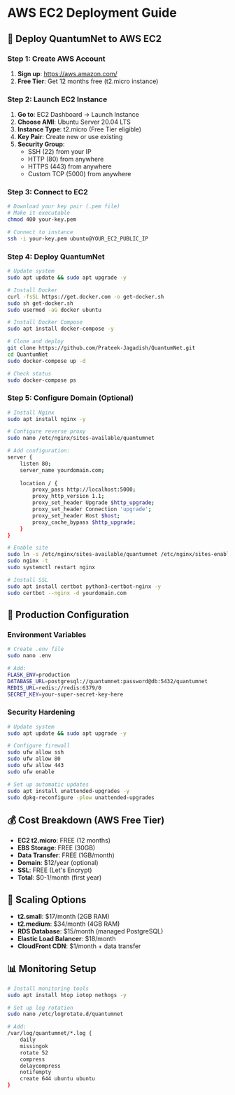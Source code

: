 # AWS EC2 Deployment Guide

## 🚀 Deploy QuantumNet to AWS EC2

### Step 1: Create AWS Account
1. **Sign up**: https://aws.amazon.com/
2. **Free Tier**: Get 12 months free (t2.micro instance)

### Step 2: Launch EC2 Instance
1. **Go to**: EC2 Dashboard → Launch Instance
2. **Choose AMI**: Ubuntu Server 20.04 LTS
3. **Instance Type**: t2.micro (Free Tier eligible)
4. **Key Pair**: Create new or use existing
5. **Security Group**: 
   - SSH (22) from your IP
   - HTTP (80) from anywhere
   - HTTPS (443) from anywhere
   - Custom TCP (5000) from anywhere

### Step 3: Connect to EC2
```bash
# Download your key pair (.pem file)
# Make it executable
chmod 400 your-key.pem

# Connect to instance
ssh -i your-key.pem ubuntu@YOUR_EC2_PUBLIC_IP
```

### Step 4: Deploy QuantumNet
```bash
# Update system
sudo apt update && sudo apt upgrade -y

# Install Docker
curl -fsSL https://get.docker.com -o get-docker.sh
sudo sh get-docker.sh
sudo usermod -aG docker ubuntu

# Install Docker Compose
sudo apt install docker-compose -y

# Clone and deploy
git clone https://github.com/Prateek-Jagadish/QuantumNet.git
cd QuantumNet
sudo docker-compose up -d

# Check status
sudo docker-compose ps
```

### Step 5: Configure Domain (Optional)
```bash
# Install Nginx
sudo apt install nginx -y

# Configure reverse proxy
sudo nano /etc/nginx/sites-available/quantumnet

# Add configuration:
server {
    listen 80;
    server_name yourdomain.com;
    
    location / {
        proxy_pass http://localhost:5000;
        proxy_http_version 1.1;
        proxy_set_header Upgrade $http_upgrade;
        proxy_set_header Connection 'upgrade';
        proxy_set_header Host $host;
        proxy_cache_bypass $http_upgrade;
    }
}

# Enable site
sudo ln -s /etc/nginx/sites-available/quantumnet /etc/nginx/sites-enabled/
sudo nginx -t
sudo systemctl restart nginx

# Install SSL
sudo apt install certbot python3-certbot-nginx -y
sudo certbot --nginx -d yourdomain.com
```

## 🔧 Production Configuration

### Environment Variables
```bash
# Create .env file
sudo nano .env

# Add:
FLASK_ENV=production
DATABASE_URL=postgresql://quantumnet:password@db:5432/quantumnet
REDIS_URL=redis://redis:6379/0
SECRET_KEY=your-super-secret-key-here
```

### Security Hardening
```bash
# Update system
sudo apt update && sudo apt upgrade -y

# Configure firewall
sudo ufw allow ssh
sudo ufw allow 80
sudo ufw allow 443
sudo ufw enable

# Set up automatic updates
sudo apt install unattended-upgrades -y
sudo dpkg-reconfigure -plow unattended-upgrades
```

## 💰 Cost Breakdown (AWS Free Tier)
- **EC2 t2.micro**: FREE (12 months)
- **EBS Storage**: FREE (30GB)
- **Data Transfer**: FREE (1GB/month)
- **Domain**: $12/year (optional)
- **SSL**: FREE (Let's Encrypt)
- **Total**: $0-1/month (first year)

## 🚀 Scaling Options
- **t2.small**: $17/month (2GB RAM)
- **t2.medium**: $34/month (4GB RAM)
- **RDS Database**: $15/month (managed PostgreSQL)
- **Elastic Load Balancer**: $18/month
- **CloudFront CDN**: $1/month + data transfer

## 📊 Monitoring Setup
```bash
# Install monitoring tools
sudo apt install htop iotop nethogs -y

# Set up log rotation
sudo nano /etc/logrotate.d/quantumnet

# Add:
/var/log/quantumnet/*.log {
    daily
    missingok
    rotate 52
    compress
    delaycompress
    notifempty
    create 644 ubuntu ubuntu
}
```
